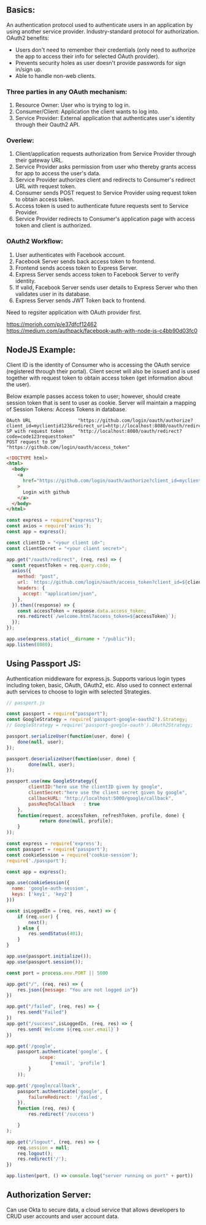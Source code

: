 ## Basics:
An authentication protocol used to authenticate users in an application by using another service provider. Industry-standard protocol for authorization. OAuth2 benefits:
- Users don't need to remember their credentials (only need to authorize the app to access their info for selected OAuth provider).
- Prevents security holes as user doesn't provide passwords for sign in/sign up.
- Able to handle non-web clients.

### Three parties in any OAuth mechanism:
1) Resource Owner: User who is trying to log in.
2) Consumer/Client: Application the client wants to log into.
3) Service Provider: External application that authenticates user's identity through their Oauth2 API.

### Overiew:
1) Client/application requests authorization from Service Provider through their gateway URL.
2) Service Provider asks permission from user who thereby grants access for app to access the user's data. 
4) Service Provider authorizes client and redirects to Consumer's redirect URL with request token.
5) Consumer sends POST request to Service Provider using request token to obtain access token.
6) Access token is used to authenticate future requests sent to Service Provider.
7) Service Provider redirects to Consumer's application page with access token and client is authorized.

### OAuth2 Workflow:
1) User authenticates with Facebook account.
2) Facebook Server sends back access token to frontend.
3) Frontend sends access token to Express Server.
4) Express Server sends access token to Facebook Server to verify identity.
5) If valid, Facebook Server sends user details to Express Server who then validates user in its database.
6) Express Server sends JWT Token back to frontend.

Need to regsiter application with OAuth provider first. 

https://morioh.com/p/e37dfcf12462
https://medium.com/authpack/facebook-auth-with-node-js-c4bb90d03fc0

## NodeJS Example:
Client ID is the identity of Consumer who is accessing the OAuth service (registered through their portal). Client secret will also be issued and is used together with request token to obtain access token (get information about the user). 

Below example passes access token to user; however, should create session token that is sent to user as cookie. Server will maintain a mapping of Session Tokens: Access Tokens in database. 

```
OAuth URL                 "https://github.com/login/oauth/authorize?client_id=myclientid123&redirect_uri=http://localhost:8080/oauth/redirect"
SP with request token     "http://localhost:8080/oauth/redirect?code=code123requesttoken"
POST request to SP        "https://github.com/login/oauth/access_token"
```

```html
<!DOCTYPE html>
<html>
  <body>
    <a
      href="https://github.com/login/oauth/authorize?client_id=myclientid123&redirect_uri=http://localhost:8080/oauth/redirect"
    >
      Login with github
    </a>
  </body>
</html>
```

```js
const express = require("express");
const axios = require('axios');
const app = express();

const clientID = "<your client id>";
const clientSecret = "<your client secret>";

app.get("/oauth/redirect", (req, res) => {
  const requestToken = req.query.code;
  axios({
    method: "post",
    url: `https://github.com/login/oauth/access_token?client_id=${clientID}&client_secret=${clientSecret}&code=${requestToken}`,
    headers: {
      accept: "application/json",
    },
  }).then((response) => {
    const accessToken = response.data.access_token;
    res.redirect(`/welcome.html?access_token=${accessToken}`);
  });
});

app.use(express.static(__dirname + "/public"));
app.listen(8080);
```

## Using Passport JS:
Authentication middleware for express.js. Supports various login types including token, basic, OAuth, OAuth2, etc. Also used to connect external auth services to choose to login with selected Strategies.

```js
// passport.js

const passport = require("passport");
const GoogleStrategy = require('passport-google-oauth2').Strategy; 
// GoogleStrategy = require('passport-google-oauth').OAuth2Strategy;

passport.serializeUser(function(user, done) {
    done(null, user);
});

passport.deserializeUser(function(user, done) {
        done(null, user);
});

passport.use(new GoogleStrategy({
        clientID:"here use the clientID given by google",
        clientSecret:"here use the client secret given by google",
        callbackURL: "http://localhost:5000/google/callback",
        passReqToCallback   : true
    },
    function(request, accessToken, refreshToken, profile, done) {
            return done(null, profile);
    }
));
```

```js
const express = require('express');
const passport = require('passport');
const cookieSession = require('cookie-session');
require('./passport');

const app = express();

app.use(cookieSession({
  name: 'google-auth-session',
  keys: ['key1', 'key2']
}))

const isLoggedIn = (req, res, next) => {
    if (req.user) {
        next();
    } else {
        res.sendStatus(401);
    }
}

app.use(passport.initialize());
app.use(passport.session());

const port = process.env.PORT || 5000

app.get("/", (req, res) => {
    res.json({message: "You are not logged in"})
})

app.get("/failed", (req, res) => {
    res.send("Failed")
})
app.get("/success",isLoggedIn, (req, res) => {
    res.send(`Welcome ${req.user.email}`)
})

app.get('/google',
    passport.authenticate('google', {
            scope:
                ['email', 'profile']
        }
    ));

app.get('/google/callback',
    passport.authenticate('google', {
        failureRedirect: '/failed',
    }),
    function (req, res) {
        res.redirect('/success')

    }
);

app.get("/logout", (req, res) => {
    req.session = null;
    req.logout();
    res.redirect('/');
})

app.listen(port, () => console.log("server running on port" + port))
```

## Authorization Server:
Can use Okta to secure data, a cloud service that allows developers to CRUD user accounts and user account data.
